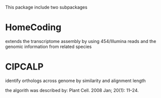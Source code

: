 This package include two subpackages

# HomeCoding
extends the transcriptome assembly by using 454/Illumina reads and the genomic information from related species


# CIPCALP
identify orthologs across genome by similarity and alignment length

the algorith was described by: Plant Cell. 2008 Jan; 20(1): 11–24.

